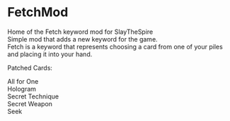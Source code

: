# FetchMod
Home of the Fetch keyword mod for SlayTheSpire  
Simple mod that adds a new keyword for the game.  
Fetch is a keyword that represents choosing a card from one of your piles and placing it into your hand.  
  
Patched Cards:  
  
All for One  
Hologram  
Secret Technique  
Secret Weapon  
Seek  

